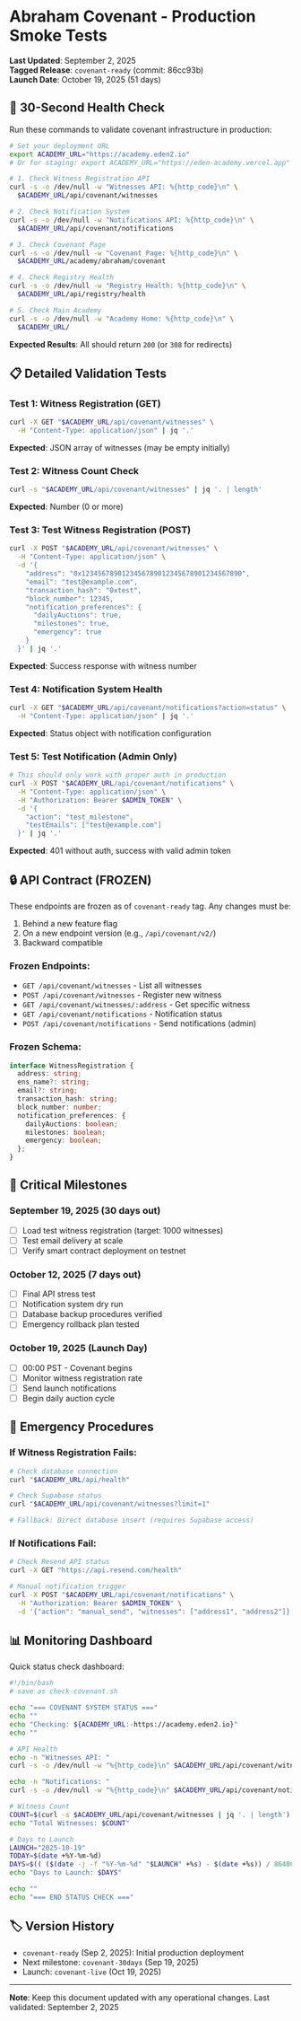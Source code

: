 # Abraham Covenant - Production Smoke Tests
**Last Updated**: September 2, 2025  
**Tagged Release**: `covenant-ready` (commit: 86cc93b)  
**Launch Date**: October 19, 2025 (51 days)

## 🚀 30-Second Health Check

Run these commands to validate covenant infrastructure in production:

```bash
# Set your deployment URL
export ACADEMY_URL="https://academy.eden2.io"
# Or for staging: export ACADEMY_URL="https://eden-academy.vercel.app"

# 1. Check Witness Registration API
curl -s -o /dev/null -w "Witnesses API: %{http_code}\n" \
  $ACADEMY_URL/api/covenant/witnesses

# 2. Check Notification System
curl -s -o /dev/null -w "Notifications API: %{http_code}\n" \
  $ACADEMY_URL/api/covenant/notifications

# 3. Check Covenant Page
curl -s -o /dev/null -w "Covenant Page: %{http_code}\n" \
  $ACADEMY_URL/academy/abraham/covenant

# 4. Check Registry Health
curl -s -o /dev/null -w "Registry Health: %{http_code}\n" \
  $ACADEMY_URL/api/registry/health

# 5. Check Main Academy
curl -s -o /dev/null -w "Academy Home: %{http_code}\n" \
  $ACADEMY_URL/
```

**Expected Results**: All should return `200` (or `308` for redirects)

## 📋 Detailed Validation Tests

### Test 1: Witness Registration (GET)
```bash
curl -X GET "$ACADEMY_URL/api/covenant/witnesses" \
  -H "Content-Type: application/json" | jq '.'
```
**Expected**: JSON array of witnesses (may be empty initially)

### Test 2: Witness Count Check
```bash
curl -s "$ACADEMY_URL/api/covenant/witnesses" | jq '. | length'
```
**Expected**: Number (0 or more)

### Test 3: Test Witness Registration (POST)
```bash
curl -X POST "$ACADEMY_URL/api/covenant/witnesses" \
  -H "Content-Type: application/json" \
  -d '{
    "address": "0x1234567890123456789012345678901234567890",
    "email": "test@example.com",
    "transaction_hash": "0xtest",
    "block_number": 12345,
    "notification_preferences": {
      "dailyAuctions": true,
      "milestones": true,
      "emergency": true
    }
  }' | jq '.'
```
**Expected**: Success response with witness number

### Test 4: Notification System Health
```bash
curl -X GET "$ACADEMY_URL/api/covenant/notifications?action=status" \
  -H "Content-Type: application/json" | jq '.'
```
**Expected**: Status object with notification configuration

### Test 5: Test Notification (Admin Only)
```bash
# This should only work with proper auth in production
curl -X POST "$ACADEMY_URL/api/covenant/notifications" \
  -H "Content-Type: application/json" \
  -H "Authorization: Bearer $ADMIN_TOKEN" \
  -d '{
    "action": "test_milestone",
    "testEmails": ["test@example.com"]
  }' | jq '.'
```
**Expected**: 401 without auth, success with valid admin token

## 🔒 API Contract (FROZEN)

These endpoints are frozen as of `covenant-ready` tag. Any changes must be:
1. Behind a new feature flag
2. On a new endpoint version (e.g., `/api/covenant/v2/`)
3. Backward compatible

### Frozen Endpoints:
- `GET /api/covenant/witnesses` - List all witnesses
- `POST /api/covenant/witnesses` - Register new witness
- `GET /api/covenant/witnesses/:address` - Get specific witness
- `GET /api/covenant/notifications` - Notification status
- `POST /api/covenant/notifications` - Send notifications (admin)

### Frozen Schema:
```typescript
interface WitnessRegistration {
  address: string;
  ens_name?: string;
  email?: string;
  transaction_hash: string;
  block_number: number;
  notification_preferences: {
    dailyAuctions: boolean;
    milestones: boolean;
    emergency: boolean;
  };
}
```

## 🎯 Critical Milestones

### September 19, 2025 (30 days out)
- [ ] Load test witness registration (target: 1000 witnesses)
- [ ] Test email delivery at scale
- [ ] Verify smart contract deployment on testnet

### October 12, 2025 (7 days out)
- [ ] Final API stress test
- [ ] Notification system dry run
- [ ] Database backup procedures verified
- [ ] Emergency rollback plan tested

### October 19, 2025 (Launch Day)
- [ ] 00:00 PST - Covenant begins
- [ ] Monitor witness registration rate
- [ ] Send launch notifications
- [ ] Begin daily auction cycle

## 🚨 Emergency Procedures

### If Witness Registration Fails:
```bash
# Check database connection
curl "$ACADEMY_URL/api/health"

# Check Supabase status
curl "$ACADEMY_URL/api/covenant/witnesses?limit=1"

# Fallback: Direct database insert (requires Supabase access)
```

### If Notifications Fail:
```bash
# Check Resend API status
curl -X GET "https://api.resend.com/health"

# Manual notification trigger
curl -X POST "$ACADEMY_URL/api/covenant/notifications" \
  -H "Authorization: Bearer $ADMIN_TOKEN" \
  -d '{"action": "manual_send", "witnesses": ["address1", "address2"]}'
```

## 📊 Monitoring Dashboard

Quick status check dashboard:
```bash
#!/bin/bash
# save as check-covenant.sh

echo "=== COVENANT SYSTEM STATUS ==="
echo ""
echo "Checking: ${ACADEMY_URL:-https://academy.eden2.io}"
echo ""

# API Health
echo -n "Witnesses API: "
curl -s -o /dev/null -w "%{http_code}\n" $ACADEMY_URL/api/covenant/witnesses

echo -n "Notifications: "
curl -s -o /dev/null -w "%{http_code}\n" $ACADEMY_URL/api/covenant/notifications

# Witness Count
COUNT=$(curl -s $ACADEMY_URL/api/covenant/witnesses | jq '. | length')
echo "Total Witnesses: $COUNT"

# Days to Launch
LAUNCH="2025-10-19"
TODAY=$(date +%Y-%m-%d)
DAYS=$(( ($(date -j -f "%Y-%m-%d" "$LAUNCH" +%s) - $(date +%s)) / 86400 ))
echo "Days to Launch: $DAYS"

echo ""
echo "=== END STATUS CHECK ==="
```

## 🏷️ Version History

- `covenant-ready` (Sep 2, 2025): Initial production deployment
- Next milestone: `covenant-30days` (Sep 19, 2025)
- Launch: `covenant-live` (Oct 19, 2025)

---

**Note**: Keep this document updated with any operational changes. Last validated: September 2, 2025